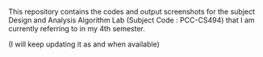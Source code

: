 This repository contains the codes and output screenshots for the subject Design and Analysis Algorithm Lab (Subject Code : PCC-CS494) that I am currently referring to in my 4th semester.

(I will keep updating it as and when available)
